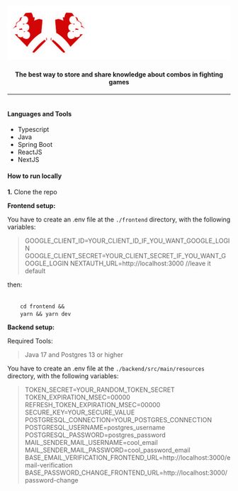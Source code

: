 <div style="display: flex; align-items: center; justify-content: center; width:100%; background:#121212; border-radius: 10px;">
<img src="./assets/full-logo.svg" />
</div>

<h4 style="margin-top: 25px; text-align: center; align:center;">
 <strong>The best way to store and share knowledge about combos in fighting games</strong>
</h4>

---

<h4 style="margin-top: 35px;">Languages and Tools</h4>

<ul>
    <li>Typescript</li>
    <li>Java</li>
    <li>Spring Boot</li>
    <li>ReactJS</li>
    <li>NextJS</li>
</ul>

#### How to run locally

<p><strong>1.</strong> Clone the repo</p>

<p>
<strong>Frontend setup:</strong>

You have to create an .env file at the <code>./frontend</code> directory, with the following variables: 
> GOOGLE_CLIENT_ID=YOUR_CLIENT_ID_IF_YOU_WANT_GOOGLE_LOGIN
GOOGLE_CLIENT_SECRET=YOUR_CLIENT_SECRET_IF_YOU_WANT_GOOGLE_LOGIN
NEXTAUTH_URL=http://localhost:3000 //leave it default 

then: 

<code>
    cd frontend &&
    yarn && yarn dev
</code>

</p>

<p>
<strong>Backend setup:</strong>

Required Tools: 
>Java 17 and Postgres 13 or higher

You have to create an .env file at the <code>./backend/src/main/resources</code> directory, with the following variables: 
> TOKEN_SECRET=YOUR_RANDOM_TOKEN_SECRET
TOKEN_EXPIRATION_MSEC=00000
REFRESH_TOKEN_EXPIRATION_MSEC=00000
SECURE_KEY=YOUR_SECURE_VALUE
POSTGRESQL_CONNECTION=YOUR_POSTGRES_CONNECTION
POSTGRESQL_USERNAME=postgres_username
POSTGRESQL_PASSWORD=postgres_password
MAIL_SENDER_MAIL_USERNAME=cool_email
MAIL_SENDER_MAIL_PASSWORD=cool_password_email
BASE_EMAIL_VERIFICATION_FRONTEND_URL=http://localhost:3000/email-verification
BASE_PASSWORD_CHANGE_FRONTEND_URL=http://localhost:3000/password-change
</p>


